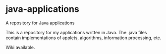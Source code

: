 # java-applications
A repository for Java applications


This is a repository for my applications written in Java. The .java files contain implementations of applets, algorithms, information processing, etc.

Wiki available.

